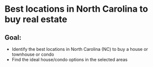 # Best locations in North Carolina to buy real estate

## Goal:
- Identify the best locations in North Carolina (NC) to buy a house or townhouse or condo
- Find the ideal house/condo options in the selected areas
